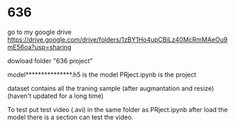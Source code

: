 # 636
go to my google drive
https://drive.google.com/drive/folders/1zBY1Ho4upCBiLz40McRmMAeOu9mE56oa?usp=sharing

dowload folder "636 project"

model***************.h5 is the model
PRject.ipynb  is the project

dataset contains all the traning sample (after augmantation and resize)(haven't updated for a long time)


To test 
put test video (.avi) in the same folder as PRject.ipynb
after load the model
there is a section can test the video.
